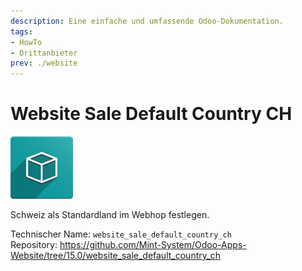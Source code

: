```yaml
---
description: Eine einfache und umfassende Odoo-Dokumentation.
tags:
- HowTo
- Drittanbieter
prev: ./website
---
```

# Website Sale Default Country CH
![icon_oms_box](assets/icon_oms_box.png)

Schweiz als Standardland im Webhop festlegen.

Technischer Name: `website_sale_default_country_ch`\
Repository: <https://github.com/Mint-System/Odoo-Apps-Website/tree/15.0/website_sale_default_country_ch>
